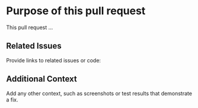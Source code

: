 # Purpose of this pull request

This pull request ...

## Related Issues

Provide links to related issues or code:

<!-- 
Provide links to any issues tracking this work.

If you are fixing a GitHub issue, using the [GitHub keyword format](https://help.github.com/en/articles/closing-issues-using-keywords#closing-an-issue-in-a-different-repository) closes the issue when this pull request is merged. Example: `Fixes #1234`. -->

## Additional Context

Add any other context, such as screenshots or test results that demonstrate a fix.

<!--
Thank you for taking the time to contribute to our documentation.
-->
